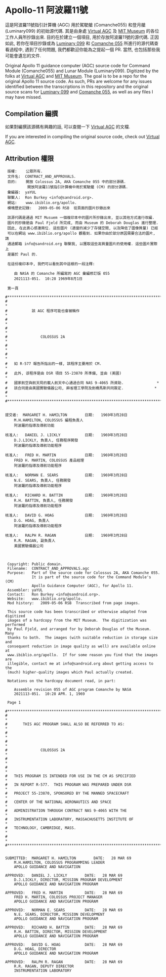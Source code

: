 Apollo-11 阿波羅11號
=========

這是阿波羅11號指引計算機 (AGC) 用於駕駛艙 (Comanche055) 和登月艙 (Luminary099) 的初始源代碼. 其是由身處 [Virtual AGC](http://www.ibiblio.org/apollo/) 及 [MIT Museum](http://web.mit.edu/museum/) 的各位工作人員所抄錄出來. 目的在於建立一個項目, 用於存放阿波羅11號的源代碼. 正因如此, 若你在項目抄錄或為 [Luminary 099](http://www.ibiblio.org/apollo/ScansForConversion/Luminary099/) 和 [Comanche 055](http://www.ibiblio.org/apollo/ScansForConversion/Comanche055/) 所進行的源代碼查看過程中, 遇到了任何問題, 我們都歡迎你能為之提起一個 PR. 當然, 也包括那些我可能會遺忘的文件.

Original Apollo 11 guidance computer (AGC) source code for Command Module (Comanche055) and Lunar Module (Luminary099). Digitized by the folks at [Virtual AGC](http://www.ibiblio.org/apollo/) and [MIT Museum](http://web.mit.edu/museum/). The goal is to be a repo for the original Apollo 11 source code. As such, PRs are welcome for any issues identified between the transcriptions in this repository and the original source scans for [Luminary 099](http://www.ibiblio.org/apollo/ScansForConversion/Luminary099/) and [Comanche 055](http://www.ibiblio.org/apollo/ScansForConversion/Comanche055/), as well as any files I may have missed.

## Compilation 編撰

如果對編撰該源碼有興趣的話, 可以查閱一下 [Virtual AGC](https://github.com/rburkey2005/virtualagc) 的文檔.

If you are interested in compiling the original source code, check out [Virtual AGC](https://github.com/rburkey2005/virtualagc).

## Attribution 權限

     版權:    公眾所有.
     文件名:  CONTRACT_AND_APPROVALS.
     目的:    開放 Colossus 2A, AKA Comanche 055 中的部分源碼.
              開放阿波羅11號指引計算機中用於駕駛艙 (CM) 的部分源碼.
     彙編器:  yaYUL
     聯繫人:  Ron Burkey <info@sandroid.org>.
     網站:    www.ibiblio.org/apollo.
     模塊歷史記錄:   2009-05-06 RSB  從頁面的圖片抄錄出來

     該源代碼是通過 MIT Musuem 一個複印本中的圖片所抄錄出來, 並以其他方式進行改編.
     圖片的抄錄是由 Paul Fjeld 所完成, 而由 Museum 的 Deborah Douglas 進行整理.
     因此, 在此衷心感激兩位. 這些圖片 (適當的減少了存儲空間, 以及降低了圖像質量) 已經
     可以在網站 www.ibiblio.org/apollo 觀看到. 如果你由於部分原因需要合法的圖片, 請
     通過郵箱 info@sandroid.org 聯繫我, 以獲取這些高質量圖片的使用權. 這些圖片實際上
     是屬於 Paul 的.

     在這份複印本中, 我們可以看到其中這樣的一段注釋:

        由 NASA 的 Comanche 所編寫的 AGC 彙編修訂版 055
        2021113-051.  10:28 1969年8月1日

     第一頁

    #************************************************************************
    #                                                                       *
    #           該 AGC 程序可能也會被稱作                                     *
    #                                                                       *
    #                                                                       *
    #               COLOSSUS 2A                                             *
    #                                                                       *
    #                                                                       *
    #   如 R-577 報告所指出的一樣, 該程序主要用於 CM.                          *
    #   此外, 该程序是由 DSR 項目 55-23870 所準備, 並由 (美國)                 *
    #   國家航空與航天局的載人航天中心通過合同 NAS 9-4065 所資助.               *
    #   該合同是由美國實驗儀器公司, 麻省理工學院及劍橋馬斯共同簽定.              *
    #                                                                       *
    #************************************************************************


    提交者:  MARGARET H. HAMILTON        日期:   1969年3月28日
        M.H.HAMILTON, COLOSSUS 編程負責人
        阿波羅的指導及導航功能

    核准人:   DANIEL J. LICKLY           日期:   1969年3月28日
        D.J.LICKLY, 負責人, 任務程序開發
        阿波羅的指導及導航功能程序

    核准人:   FRED H. MARTIN             日期:   1969年3月28日
        FRED H. MARTIN, COLOSSUS 產品經理
        阿波羅的指導及導航功能程序

    核准人:   NORMAN E. SEARS            日期:   1969年3月28日
        N.E. SEARS, 負責人, 任務開發
        阿波羅的指導及導航功能程序

    核准人:   RICHARD H. BATTIN          日期:   1969年3月28日
        R.H. BATTIN, 負責人, 任務開發
        阿波羅的指導及導航功能程序

    核准人:   DAVID G. HOAG              日期:   1969年3月28日
        D.G. HOAG, 負責人
        阿波羅的指導及導航功能程序

    核准人:   RALPH R. RAGAN             日期:   1969年3月28日
        R.R. RAGAN, 副負責人
        美國實驗儀器公司

<br />    

     Copyright: Public domain.
     Filename:  CONTRACT_AND_APPROVALS.agc
     Purpose:   Part of the source code for Colossus 2A, AKA Comanche 055.
                It is part of the source code for the Command Module's (CM)
                Apollo Guidance Computer (AGC), for Apollo 11.
     Assembler: yaYUL
     Contact:   Ron Burkey <info@sandroid.org>.
     Website:   www.ibiblio.org/apollo.
     Mod history:   2009-05-06 RSB  Transcribed from page images.

     This source code has been transcribed or otherwise adapted from digitized
     images of a hardcopy from the MIT Museum.  The digitization was performed
     by Paul Fjeld, and arranged for by Deborah Douglas of the Museum.  Many
     thanks to both.  The images (with suitable reduction in storage size and
     consequent reduction in image quality as well) are available online at
     www.ibiblio.org/apollo.  If for some reason you find that the images are
     illegible, contact me at info@sandroid.org about getting access to the
     (much) higher-quality images which Paul actually created.

     Notations on the hardcopy document read, in part:

        Assemble revision 055 of AGC program Comanche by NASA
        2021113-051.  10:28 APR. 1, 1969  

     Page 1

    #************************************************************************
    #                                                                       *
    #       THIS AGC PROGRAM SHALL ALSO BE REFERRED TO AS:                  *
    #                                                                       *
    #                                                                       *
    #               COLOSSUS 2A                                             *
    #                                                                       *
    #                                                                       *
    #   THIS PROGRAM IS INTENDED FOR USE IN THE CM AS SPECIFIED             *
    #   IN REPORT R-577.  THIS PROGRAM WAS PREPARED UNDER DSR               *
    #   PROJECT 55-23870, SPONSORED BY THE MANNED SPACECRAFT                *
    #   CENTER OF THE NATIONAL AERONAUTICS AND SPACE                        *
    #   ADMINISTRATION THROUGH CONTRACT NAS 9-4065 WITH THE                 *
    #   INSTRUMENTATION LABORATORY, MASSACHUSETTS INSTITUTE OF              *
    #   TECHNOLOGY, CAMBRIDGE, MASS.                                        *
    #                                                                       *
    #************************************************************************


    SUBMITTED:  MARGARET H. HAMILTON        DATE:   28 MAR 69
        M.H.HAMILTON, COLOSSUS PROGRAMMING LEADER
        APOLLO GUIDANCE AND NAVIGATION

    APPROVED:   DANIEL J. LICKLY        DATE:   28 MAR 69
        D.J.LICKLY, DIRECTOR, MISSION PROGRAM DEVELOPMENT
        APOLLO GUIDANCE AND NAVIGATION PROGRAM

    APPROVED:   FRED H. MARTIN          DATE:   28 MAR 69
        FRED H. MARTIN, COLOSSUS PROJECT MANAGER
        APOLLO GUIDANCE AND NAVIGATION PROGRAM

    APPROVED:   NORMAN E. SEARS         DATE:   28 MAR 69
        N.E. SEARS, DIRECTOR, MISSION DEVELOPMENT
        APOLLO GUIDANCE AND NAVIGATION PROGRAM

    APPROVED:   RICHARD H. BATTIN       DATE:   28 MAR 69
        R.H. BATTIN, DIRECTOR, MISSION DEVELOPMENT
        APOLLO GUIDANCE AND NAVIGATION PROGRAM

    APPROVED:   DAVID G. HOAG           DATE:   28 MAR 69
        D.G. HOAG, DIRECTOR
        APOLLO GUIDANCE AND NAVIGATION PROGRAM

    APPROVED:   RALPH R. RAGAN          DATE:   28 MAR 69
        R.R. RAGAN, DEPUTY DIRECTOR
        INSTRUMENTATION LABORATORY
